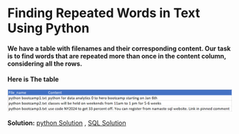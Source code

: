 # **Finding Repeated Words in Text Using Python**
#### We have a table with filenames and their corresponding content. Our task is to find words that are repeated more than once in the content column, considering all the rows.
**Here is The table**

![Table](https://github.com/Zeba-Kauser/Imges/blob/main/Table.PNG?raw=true)

**Solution:** [python Solution](PythonSolution.ipynb) ,       [SQL Solution](SQLSolution.sql)
